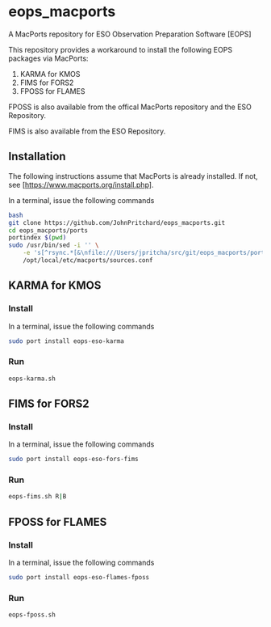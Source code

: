 # eops_macports
A MacPorts repository for ESO Observation Preparation Software [EOPS]

This repository provides a workaround to install the following EOPS packages via MacPorts:

1. KARMA for KMOS
2. FIMS for FORS2
3. FPOSS for FLAMES

FPOSS is also available from the offical MacPorts repository and the ESO Repository.

FIMS is also available from the ESO Repository.

## Installation

The following instructions assume that MacPorts is already installed.
If not, see [https://www.macports.org/install.php].

In a terminal, issue the following commands

```bash
bash
git clone https://github.com/JohnPritchard/eops_macports.git
cd eops_macports/ports
portindex $(pwd)
sudo /usr/bin/sed -i '' \
    -e 's[^rsync.*[&\nfile:///Users/jpritcha/src/git/eops_macports/ports[' \
    /opt/local/etc/macports/sources.conf
```

## KARMA for KMOS

### Install

In a terminal, issue the following commands

```bash
sudo port install eops-eso-karma
```

### Run

```bash
eops-karma.sh
```

## FIMS for FORS2

### Install

In a terminal, issue the following commands

```bash
sudo port install eops-eso-fors-fims
```

### Run

```bash
eops-fims.sh R|B
```

## FPOSS for FLAMES

### Install

In a terminal, issue the following commands

```bash
sudo port install eops-eso-flames-fposs
```

### Run

```bash
eops-fposs.sh
```

